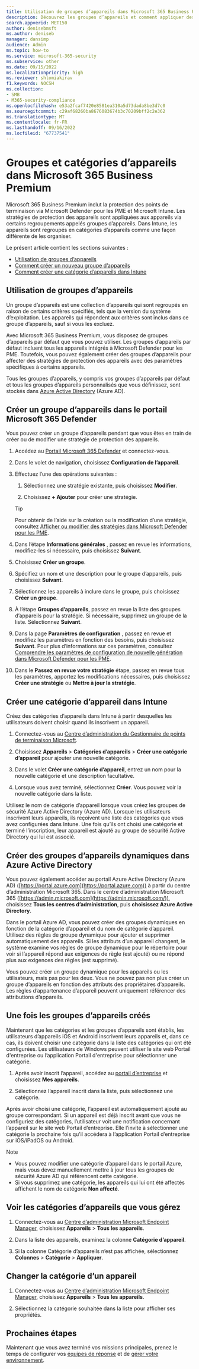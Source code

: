 ```yaml
---
title: Utilisation de groupes d’appareils dans Microsoft 365 Business Premium
description: Découvrez les groupes d’appareils et comment appliquer des stratégies avec Intune dans Microsoft 365 Business Premium et renforcer la protection contre les cyberattaques.
search.appverid: MET150
author: denisebmsft
ms.author: deniseb
manager: dansimp
audience: Admin
ms.topic: how-to
ms.service: microsoft-365-security
ms.subservice: other
ms.date: 09/15/2022
ms.localizationpriority: high
ms.reviewer: shlomiakirav
f1.keywords: NOCSH
ms.collection:
- SMB
- M365-security-compliance
ms.openlocfilehash: e53a2fcaf7420e8581ea310a5d73dada8be3d7c0
ms.sourcegitcommit: c29af68260ba8676083674b3c70209bff2c2e362
ms.translationtype: MT
ms.contentlocale: fr-FR
ms.lasthandoff: 09/16/2022
ms.locfileid: "67737541"
---
```

# <a name="device-groups-and-categories-in-microsoft-365-business-premium"></a>Groupes et catégories d’appareils dans Microsoft 365 Business Premium

Microsoft 365 Business Premium inclut la protection des points de terminaison via Microsoft Defender pour les PME et Microsoft Intune. Les stratégies de protection des appareils sont appliquées aux appareils via certains regroupements appelés groupes d’appareils. Dans Intune, les appareils sont regroupés en catégories d’appareils comme une façon différente de les organiser. 

Le présent article contient les sections suivantes :  

- [Utilisation de groupes d’appareils](#working-with-device-groups)
- [Comment créer un nouveau groupe d’appareils](#create-a-device-group-in-the-microsoft-365-defender-portal)
- [Comment créer une catégorie d’appareils dans Intune](#create-a-device-category-in-intune)

## <a name="working-with-device-groups"></a>Utilisation de groupes d’appareils

Un groupe d’appareils est une collection d’appareils qui sont regroupés en raison de certains critères spécifiés, tels que la version du système d’exploitation. Les appareils qui répondent aux critères sont inclus dans ce groupe d’appareils, sauf si vous les excluez.

Avec Microsoft 365 Business Premium, vous disposez de groupes d’appareils par défaut que vous pouvez utiliser. Les groupes d’appareils par défaut incluent tous les appareils intégrés à Microsoft Defender pour les PME. Toutefois, vous pouvez également créer des groupes d’appareils pour affecter des stratégies de protection des appareils avec des paramètres spécifiques à certains appareils.

Tous les groupes d’appareils, y compris vos groupes d’appareils par défaut et tous les groupes d’appareils personnalisés que vous définissez, sont stockés dans [Azure Active Directory](/azure/active-directory/fundamentals/active-directory-whatis) (Azure AD).

## <a name="create-a-device-group-in-the-microsoft-365-defender-portal"></a>Créer un groupe d’appareils dans le portail Microsoft 365 Defender

Vous pouvez créer un groupe d’appareils pendant que vous êtes en train de créer ou de modifier une stratégie de protection des appareils.

1. Accédez au [Portail Microsoft 365 Defender](https://security.microsoft.com) et connectez-vous.

2. Dans le volet de navigation, choisissez **Configuration de l’appareil**.

3. Effectuez l’une des opérations suivantes :

    1. Sélectionnez une stratégie existante, puis choisissez **Modifier**.

    2. Choisissez **+ Ajouter** pour créer une stratégie.

    > [!TIP]
    > Pour obtenir de l’aide sur la création ou la modification d’une stratégie, consultez [Afficher ou modifier des stratégies dans Microsoft Defender pour les PME](m365bp-view-edit-create-mdb-policies.md).

4. Dans l’étape **Informations générales** , passez en revue les informations, modifiez-les si nécessaire, puis choisissez **Suivant**.

5. Choisissez **Créer un groupe**.

6. Spécifiez un nom et une description pour le groupe d’appareils, puis choisissez **Suivant**.

7. Sélectionnez les appareils à inclure dans le groupe, puis choisissez **Créer un groupe**.

8. À l’étape **Groupes d’appareils**, passez en revue la liste des groupes d’appareils pour la stratégie. Si nécessaire, supprimez un groupe de la liste. Sélectionnez **Suivant**.

9. Dans la page **Paramètres de configuration** , passez en revue et modifiez les paramètres en fonction des besoins, puis choisissez **Suivant**. Pour plus d’informations sur ces paramètres, consultez [Comprendre les paramètres de configuration de nouvelle génération dans Microsoft Defender pour les PME](../security/defender-business/mdb-next-gen-configuration-settings.md).

10. Dans le **Passez en revue votre stratégie** étape, passez en revue tous les paramètres, apportez les modifications nécessaires, puis choisissez **Créer une stratégie** ou **Mettre à jour la stratégie**.

## <a name="create-a-device-category-in-intune"></a>Créer une catégorie d’appareil dans Intune

Créez des catégories d’appareils dans Intune à partir desquelles les utilisateurs doivent choisir quand ils inscrivent un appareil.

1. Connectez-vous au [Centre d’administration du Gestionnaire de points de terminaison Microsoft](https://endpoint.microsoft.com).

2. Choisissez **Appareils** > **Catégories d’appareils** > **Créer une catégorie d’appareil** pour ajouter une nouvelle catégorie.

3. Dans le volet **Créer une catégorie d’appareil**, entrez un nom pour la nouvelle catégorie et une description facultative.

4. Lorsque vous avez terminé, sélectionnez **Créer**. Vous pouvez voir la nouvelle catégorie dans la liste.

Utilisez le nom de catégorie d’appareil lorsque vous créez les groupes de sécurité Azure Active Directory (Azure AD). Lorsque les utilisateurs inscrivent leurs appareils, ils reçoivent une liste des catégories que vous avez configurées dans Intune. Une fois qu’ils ont choisi une catégorie et terminé l’inscription, leur appareil est ajouté au groupe de sécurité Active Directory qui lui est associé.

## <a name="create-dynamic-device-groups-in-azure-active-directory"></a>Créer des groupes d’appareils dynamiques dans Azure Active Directory

Vous pouvez également accéder au portail Azure Active Directory (Azure AD) ([https://portal.azure.com](https://portal.azure.com)) à partir du centre d’administration Microsoft 365. Dans le centre d’administration Microsoft 365 ([https://admin.microsoft.com](https://admin.microsoft.com/)), choisissez **Tous les centres d’administration**, puis **choisissez Azure Active Directory**.

Dans le portail Azure AD, vous pouvez créer des groupes dynamiques en fonction de la catégorie d’appareil et du nom de catégorie d’appareil. Utilisez des règles de groupe dynamique pour ajouter et supprimer automatiquement des appareils. Si les attributs d’un appareil changent, le système examine vos règles de groupe dynamique pour le répertoire pour voir si l’appareil répond aux exigences de règle (est ajouté) ou ne répond plus aux exigences des règles (est supprimé).

Vous pouvez créer un groupe dynamique pour les appareils ou les utilisateurs, mais pas pour les deux. Vous ne pouvez pas non plus créer un groupe d’appareils en fonction des attributs des propriétaires d’appareils. Les règles d’appartenance d’appareil peuvent uniquement référencer des attributions d’appareils. 

## <a name="after-device-groups-are-created"></a>Une fois les groupes d’appareils créés

Maintenant que les catégories et les groupes d’appareils sont établis, les utilisateurs d’appareils iOS et Android inscrivent leurs appareils et, dans ce cas, ils doivent choisir une catégorie dans la liste des catégories qui ont été configurées. Les utilisateurs de Windows peuvent utiliser le site web Portail d'entreprise ou l’application Portail d'entreprise pour sélectionner une catégorie.

1. Après avoir inscrit l’appareil, accédez au [portail d’entreprise](https://portal.microsoft.com) et choisissez **Mes appareils**.

2. Sélectionnez l’appareil inscrit dans la liste, puis sélectionnez une catégorie.

Après avoir choisi une catégorie, l’appareil est automatiquement ajouté au groupe correspondant. Si un appareil est déjà inscrit avant que vous ne configuriez des catégories, l’utilisateur voit une notification concernant l’appareil sur le site web Portail d’entreprise. Elle l’invite à sélectionner une catégorie la prochaine fois qu’il accédera à l’application Portail d’entreprise sur iOS/iPadOS ou Android.

> [!NOTE]
> - Vous pouvez modifier une catégorie d’appareil dans le portail Azure, mais vous devez manuellement mettre à jour tous les groupes de sécurité Azure AD qui référencent cette catégorie.
> - Si vous supprimez une catégorie, les appareils qui lui ont été affectés affichent le nom de catégorie **Non affecté**.

## <a name="view-the-categories-of-devices-that-you-manage"></a>Voir les catégories d’appareils que vous gérez

1. Connectez-vous au [Centre d’administration Microsoft Endpoint Manager](https://endpoint.microsoft.com), choisissez **Appareils** > **Tous les appareils**.

2. Dans la liste des appareils, examinez la colonne **Catégorie d’appareil**.

3. Si la colonne Catégorie d’appareils n’est pas affichée, sélectionnez **Colonnes** > **Catégorie** > **Appliquer**.

## <a name="change-the-category-of-a-device"></a>Changer la catégorie d’un appareil

1. Connectez-vous au [Centre d’administration Microsoft Endpoint Manager](https://endpoint.microsoft.com), choisissez **Appareils** > **Tous les appareils**. 

2. Sélectionnez la catégorie souhaitée dans la liste pour afficher ses propriétés.

## <a name="next-steps"></a>Prochaines étapes

Maintenant que vous avez terminé vos missions principales, prenez le temps de configurer vos [équipes de réponse](m365bp-security-incident-management.md) et de [gérer votre environnement](m365bp-maintain-environment.md).
